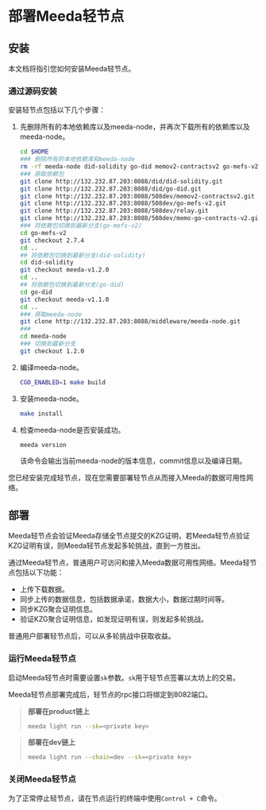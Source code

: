 # 部署Meeda轻节点

## 安装

本文档将指引您如何安装Meeda轻节点。

### 通过源码安装

安装轻节点包括以下几个步骤：

1. 先删除所有的本地依赖库以及meeda-node，并再次下载所有的依赖库以及meeda-node。

   ```bash
   cd $HOME
   ### 删除所有的本地依赖库和meeda-node
   rm -rf meeda-node did-solidity go-did memov2-contractsv2 go-mefs-v2 relay memo-go-contracts-v2
   ### 获取依赖包
   git clone http://132.232.87.203:8088/did/did-solidity.git
   git clone http://132.232.87.203:8088/did/go-did.git
   git clone http://132.232.87.203:8088/508dev/memov2-contractsv2.git
   git clone http://132.232.87.203:8088/508dev/go-mefs-v2.git
   git clone http://132.232.87.203:8088/508dev/relay.git
   git clone http://132.232.87.203:8088/508dev/memo-go-contracts-v2.git
   ### 将依赖包切换到最新分支(go-mefs-v2)
   cd go-mefs-v2
   git checkout 2.7.4
   cd ..
   ## 将依赖包切换到最新分支(did-solidity)
   cd did-solidity
   git checkout meeda-v1.2.0
   cd ..
   ## 将依赖包切换到最新分支(go-did)
   cd go-did
   git checkout meeda-v1.1.0
   cd ..
   ### 获取meeda-node
   git clone http://132.232.87.203:8088/middleware/meeda-node.git
   ### 
   cd meeda-node
   ### 切换到最新分支
   git checkout 1.2.0
   ```

2. 编译meeda-node。

   ```bash
   CGO_ENABLED=1 make build
   ```

3. 安装meeda-node。

   ```bash
   make install
   ```

4. 检查meeda-node是否安装成功。

   ```bash
   meeda version
   ```

   该命令会输出当前meeda-node的版本信息，commit信息以及编译日期。

您已经安装完成轻节点，现在您需要部署轻节点从而接入Meeda的数据可用性网络。

## 部署

Meeda轻节点会验证Meeda存储全节点提交的KZG证明，若Meeda轻节点验证KZG证明有误，则Meeda轻节点发起多轮挑战，直到一方胜出。

通过Meeda轻节点，普通用户可访问和接入Meeda数据可用性网络。Meeda轻节点包括以下功能：

- 上传下载数据。
- 同步上传的数据信息，包括数据承诺，数据大小，数据过期时间等。
- 同步KZG聚合证明信息。
- 验证KZG聚合证明信息，如发现证明有误，则发起多轮挑战。

普通用户部署轻节点后，可以从多轮挑战中获取收益。

### 运行Meeda轻节点

启动Meeda轻节点时需要设置`sk`参数。`sk`用于轻节点签署以太坊上的交易。

Meeda轻节点部署完成后，轻节点的rpc接口将绑定到8082端口。

> **部署在product链上**
>
> ```bash
> meeda light run --sk=<private key>
> ```

>**部署在dev链上**
>
>```bash
>meeda light run --chain=dev --sk=<private key>
>```

### 关闭Meeda轻节点

为了正常停止轻节点，请在节点运行的终端中使用`Control + C`命令。
